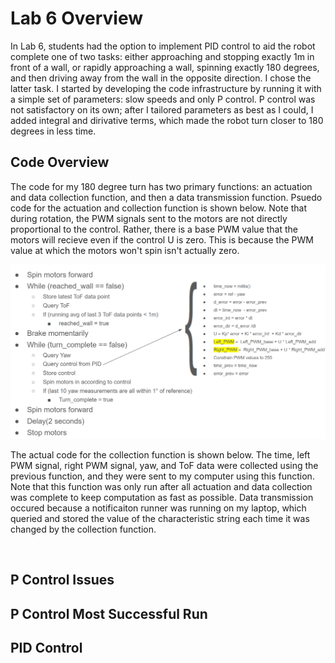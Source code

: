 # Lab 6 Overview
In Lab 6, students had the option to implement PID control to aid the robot complete one of two tasks: either approaching and stopping exactly 1m in front of a wall, or rapidly approaching a wall, spinning exactly 180 degrees, and then driving away from the wall in the opposite direction. I chose the latter task. I started by developing the code infrastructure by running it with a simple set of parameters: slow speeds and only P control. P control was not satisfactory on its own; after I tailored parameters as best as I could, I added integral and dirivative terms, which made the robot turn closer to 180 degrees in less time. 

## Code Overview 
The code for my 180 degree turn has two primary functions: an actuation and data collection function, and then a data transmission function. Psuedo code for the actuation and collection function is shown below. Note that during rotation, the PWM signals sent to the motors are not directly proportional to the control. Rather, there is a base PWM value that the motors will recieve even if the control U is zero. This is because the PWM value at which the motors won't spin isn't actually zero. 

<img src="psuedo1.PNG" class="img-responsive" alt="" width= 900> 

The actual code for the collection function is shown below. The time, left PWM signal, right PWM signal, yaw, and ToF data were collected using the previous function, and they were sent to my computer using this function. Note that this function was only run after all actuation and data collection was complete to keep computation as fast as possible. Data transmission occured because a notificaiton runner was running on my laptop, which queried and stored the value of the characteristic string each time it was changed by the collection function. 

<img src="transmission.PNG" class="img-responsive" alt="" width= 900> 


## P Control Issues

## P Control Most Successful Run

## PID Control
